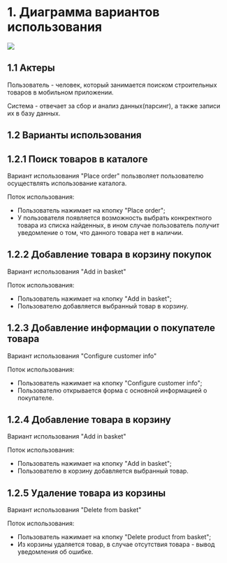 # 1. Диаграмма вариантов использования
![](https://github.com/VadimTagiev750504/BuildComponentShop/blob/master/Diagrams/Use%20case/Use%20case.jpg)
## 1.1 Актеры
Пользователь - человек, который занимается поиском строительных товаров в мобильном приложении.

Система - отвечает за сбор и анализ данных(парсинг), а также записи их в базу данных.
## 1.2 Варианты использования
## 1.2.1 Поиск товаров в каталоге
Вариант использования "Place order" пользволяет пользователю осуществлять использование каталога.

Поток использования:
- Пользователь нажимает на кпопку "Place order";
- У пользователя появляется возможность выбрать конкректного товара из списка найденных, в ином случае пользователь получит уведомление о том, что данного товара нет в наличии.
## 1.2.2 Добавление товара в корзину покупок
Вариант использования "Add in basket"

Поток использования:
- Пользователь нажимает на кпопку "Add in basket";
- Пользователю добавляется выбранный товар в корзину.
## 1.2.3 Добавление информации о покупателе товара
Вариант использования "Configure customer info"

Поток использования:
- Пользователь нажимает на кпопку "Configure customer info";
- Пользователю открывается форма с основной информацией о покупателе.
## 1.2.4 Добавление товара в корзину
Вариант использования "Add in basket"

Поток использования:
- Пользователь нажимает на кпопку "Add in basket";
- Пользователю в корзину добавляется выбранный товар.
## 1.2.5 Удаление товара из корзины
Вариант использования "Delete from basket"

Поток использования:
- Пользователь нажимает на кпопку "Delete product from basket";
- Из корзины удаляется товар, в случае отсутствия товара - вывод уведомления об ошибке.


